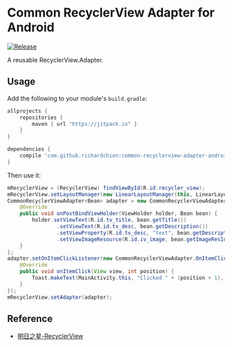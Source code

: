 # Common RecyclerView Adapter for Android

[![Release](https://jitpack.io/v/richardchien/common-recyclerview-adapter-android.svg)](https://jitpack.io/#richardchien/common-recyclerview-adapter-android)

A reusable RecyclerView.Adapter.

## Usage

Add the following to your module's `build.gradle`:

```groovy
allprojects {
    repositories {
        maven { url "https://jitpack.io" }
    }
}

dependencies {
    compile 'com.github.richardchien:common-recyclerview-adapter-android:v1.0.0'
}
```

Then use it:

```java
mRecyclerView = (RecyclerView) findViewById(R.id.recycler_view);
mRecyclerView.setLayoutManager(new LinearLayoutManager(this, LinearLayoutManager.VERTICAL, false));
CommonRecyclerViewAdapter<Bean> adapter = new CommonRecyclerViewAdapter<Bean>(this, mDataList, R.layout.list_item) {
    @Override
    public void onPostBindViewHolder(ViewHolder holder, Bean bean) {
        holder.setViewText(R.id.tv_title, bean.getTitle())
                .setViewText(R.id.tv_desc, bean.getDescription())
                .setViewProperty(R.id.tv_desc, "text", bean.getDescription() + " Changed")
                .setViewImageResource(R.id.iv_image, bean.getImageResId());
    }
};
adapter.setOnItemClickListener(new CommonRecyclerViewAdapter.OnItemClickListener() {
    @Override
    public void onItemClick(View view, int position) {
        Toast.makeText(MainActivity.this, "Clicked " + (position + 1), Toast.LENGTH_SHORT).show();
    }
});
mRecyclerView.setAdapter(adapter);
```

## Reference

- [明日之星-RecyclerView](http://www.imooc.com/learn/424)
